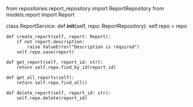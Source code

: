 from repositories.report_repository import ReportRepository
from models.report import Report

class ReportService:
    def __init__(self, repo: ReportRepository):
        self.repo = repo

    def create_report(self, report: Report):
        if not report.description:
            raise ValueError("Description is required")
        self.repo.save(report)

    def get_report(self, report_id: str):
        return self.repo.find_by_id(report_id)

    def get_all_reports(self):
        return self.repo.find_all()

    def delete_report(self, report_id: str):
        self.repo.delete(report_id)
